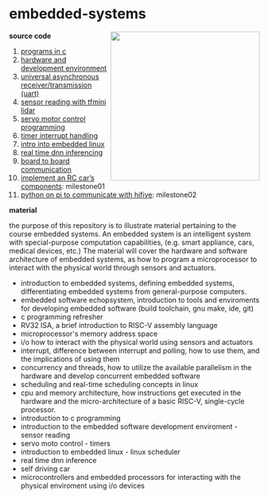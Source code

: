 # embedded-systems

<img src="https://user-images.githubusercontent.com/65584733/218813206-2c4f7197-709a-457a-bd9f-ab290cd05909.JPG" width="300" align="right">

**source code**

1.  [programs in c](./src/lab01/)
2.  [hardware and development environment](./src/lab02/)
3.  [universal asynchronous receiver/transmission (uart)](./src/lab03/)
4.  [sensor reading with tfmini lidar](./src/lab04/)
5.  [servo motor control programming](./src/lab05/)
6.  [timer interrupt handling](./src/lab06/)
7.  [intro into embedded linux](./src/lab07)
5.  [real time dnn inferencing](./src/lab08/)
6.  [board to board communication](./src/lab09/)
7.  [implement an RC car’s components](./src/milestone01/): milestone01
8.  [python on pi to communicate with hifive](./src/milestone02): milestone02

**material**

the purpose of this repository is to illustrate material pertaining to the course embedded systems.  An embedded system is an intelligent system with special-purpose computation capabilities, (e.g. smart appliance, cars, medical devices, etc.)  The material will cover the hardware and software architecture of embedded systems, as how to program a microprocessor to interact with the physical world through sensors and actuators.

- introduction to embedded systems, defining embedded systems, differentiating embedded systems from general-purpose computers.
- embedded software echopsystem, introduction to tools and enviroments for developing embedded software (build toolchain, gnu make, ide, git)
- c programming refresher
- RV32 ISA, a brief introduction to RISC-V assembly language
- microprocessor's memory address space
- i/o how to interact with the physical world using sensors and actuators
- interrupt, difference between interrupt and polling, how to use them, and the implications of using them
- concurrency and threads, how to utilize the available parallelism in the hardware and develop concurrent embedded software
- scheduling and real-time scheduling concepts in linux
- cpu and memory architecture, how instructions get executed in the hardware and the micro-architecture of a basic RISC-V, single-cycle processor.
-  introduction to c programming
-  introduction to the embedded software development enviroment - sensor reading
-  servo moto control - timers
-  introduction to embedded linux - linux scheduler
-  real time dnn inference
-  self driving car
-  microcontrollers and embedded processors for interacting with the physical enviroment using i/o devices
